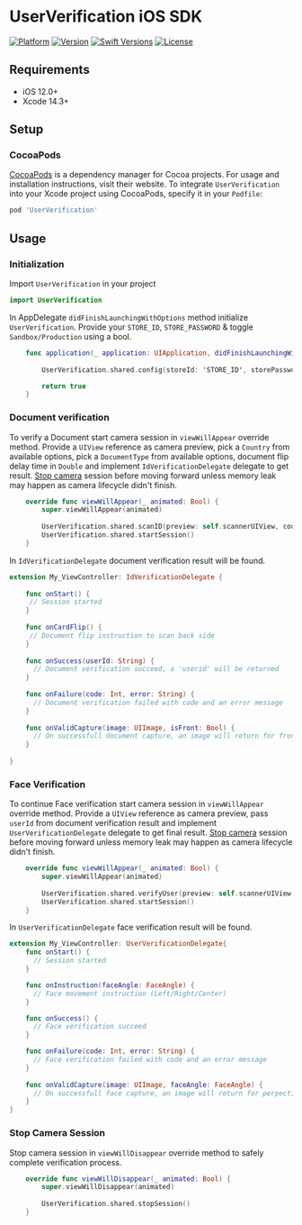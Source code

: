 # UserVerification iOS SDK

 [![Platform](https://img.shields.io/cocoapods/p/UserVerification?style=flat&color=red)](https://cocoapods.org/pods/UserVerification)
 [![Version](https://img.shields.io/cocoapods/v/UserVerification?style=flat&color=blue)](https://cocoapods.org/pods/UserVerification) 
 [![Swift Versions](https://img.shields.io/badge/Swift-5.6_5.7_5.8-orange?style=flat&color=orange)](https://cocoapods.org/pods/UserVerification)
 [![License](https://img.shields.io/github/license/FinioTech/UserVerification-iOS-SDK?style=flat&color=green)](https://cocoapods.org/pods/UserVerification)
 

## Requirements

- iOS 12.0+
- Xcode 14.3+

## Setup 

### CocoaPods

[CocoaPods](https://cocoapods.org) is a dependency manager for Cocoa projects. For usage and installation instructions, visit their website. 
To integrate `UserVerification` into your Xcode project using CocoaPods, specify it in your `Podfile`:

```ruby
pod 'UserVerification'
```


## Usage

### Initialization

Import `UserVerification` in your project

```swift
import UserVerification
```

In AppDelegate `didFinishLaunchingWithOptions` method initialize `UserVerification`. Provide your `STORE_ID`, `STORE_PASSWORD` 
& toggle `Sandbox/Production` using a bool.


```swift
    func application(_ application: UIApplication, didFinishLaunchingWithOptions launchOptions: [UIApplication.LaunchOptionsKey: Any]?) -> Bool {
      
        UserVerification.shared.config(storeId: 'STORE_ID', storePassword: 'STORE_PASSWORD', production: true/false)

        return true
    }
```


### Document verification

To verify a Document start camera session in `viewWillAppear` override method. Provide a `UIView` reference as camera preview, 
pick a `Country` from available options, pick a `DocumentType` from available options, document flip delay time in `Double` 
and implement `IdVerificationDelegate` delegate to get result. [Stop camera](#stop-camera-session) session before moving
forward unless memory leak may happen as camera lifecycle didn't finish.

```swift
    override func viewWillAppear(_ animated: Bool) {
        super.viewWillAppear(animated)
        
        UserVerification.shared.scanID(preview: self.scannerUIView, country: Country, document: DocumentType, flipIntervalTime: Double, delegate: self)
        UserVerification.shared.startSession()
    }
```

In `IdVerificationDelegate` document verification result will be found.

```swift
extension My_ViewController: IdVerificationDelegate {
    
    func onStart() {
     // Session started
    }
    
    func onCardFlip() {
     // Document flip instruction to scan back side
    }
    
    func onSuccess(userId: String) {
      // Document verification succeed, a 'userid' will be returned 
    }
    
    func onFailure(code: Int, error: String) {
      // Document verification failed with code and an error message
    }
    
    func onValidCapture(image: UIImage, isFront: Bool) {
      // On successfull document capture, an image will return for front/back side
    }
    
}
```


### Face Verification

To continue Face verification start camera session in `viewWillAppear` override method. Provide a `UIView` reference as camera preview, 
pass `userId` from document verification result and implement `UserVerificationDelegate` delegate to get final result. 
[Stop camera](#stop-camera-session) session before moving forward unless memory leak may happen as camera lifecycle didn't finish.


```swift
    override func viewWillAppear(_ animated: Bool) {
        super.viewWillAppear(animated)
        
        UserVerification.shared.verifyUser(preview: self.scannerUIView, userId: scannedUserId, delegate: self)
        UserVerification.shared.startSession()
    }
```

In `UserVerificationDelegate` face verification result will be found.

```swift
extension My_ViewController: UserVerificationDelegate{
    func onStart() {
      // Session started
    }

    func onInstruction(faceAngle: FaceAngle) {
      // Face movement instruction (Left/Right/Center)
    }

    func onSuccess() {
      // Face verification succeed
    }

    func onFailure(code: Int, error: String) {
      // Face verification failed with code and an error message
    }
    
    func onValidCapture(image: UIImage, faceAngle: FaceAngle) {
      // On successfull face capture, an image will return for perpective angle movement
    }
}
```


### Stop Camera Session

Stop camera session in `viewWillDisappear` override method to safely complete verification process.


```swift
    override func viewWillDisappear(_ animated: Bool) {
        super.viewWillDisappear(animated)
        
        UserVerification.shared.stopSession()
    }
```


